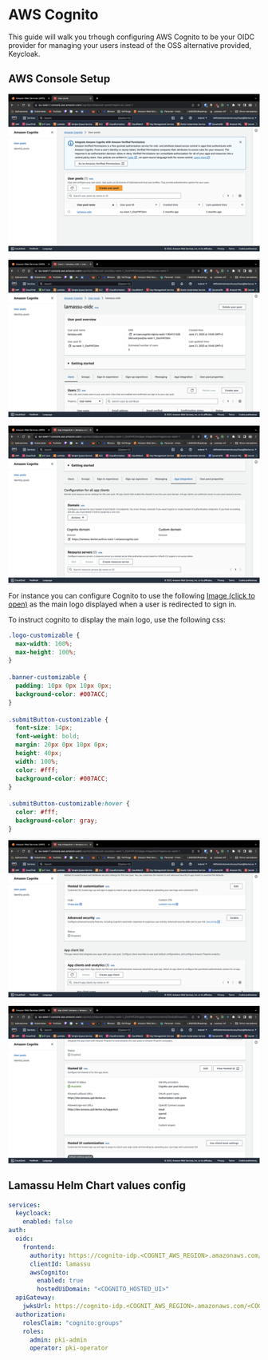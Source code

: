 # AWS Cognito 

This guide will walk you trhough configuring AWS Cognito to be your OIDC provider for managing your users instead of the OSS alternative provided, Keycloak.

## AWS Console Setup

![Screenshot](imgs/user-pools.png)

![Screenshot](imgs/user-pool.png)

![Screenshot](imgs/cognito-domain.png)

For instance you can configure Cognito to use the following [Image (click to open)](imgs/hosted-ui-logo.jpeg) as the main logo displayed when a user is redirected to sign in.

To instruct cognito to display the main logo, use the following css:

```css
.logo-customizable {
  max-width: 100%;
  max-height: 100%;
}

.banner-customizable {
  padding: 10px 0px 10px 0px;
  background-color: #007ACC;
}

.submitButton-customizable {
  font-size: 14px;
  font-weight: bold;
  margin: 20px 0px 10px 0px;
  height: 40px;
  width: 100%;
  color: #fff;
  background-color: #007ACC;
}

.submitButton-customizable:hover {
  color: #fff;
  background-color: gray;
}
```

![Screenshot](imgs/hosted-ui-css.png)


![Screenshot](imgs/apps-urls.png)

## Lamassu Helm Chart values config


```yaml
services:
  keycloack:
    enabled: false
auth:
  oidc:
    frontend:
      authority: https://cognito-idp.<COGNIT_AWS_REGION>.amazonaws.com/<COGNITO_USER_POOL_ID>
      clientId: lamassu
      awsCognito:
        enabled: true
        hostedUiDomain: "<COGNITO_HOSTED_UI>"
  apiGateway:
    jwksUrl: https://cognito-idp.<COGNIT_AWS_REGION>.amazonaws.com/<COGNITO_USER_POOL_ID>/.well-known/jwks.json
  authorization:
    rolesClaim: "cognito:groups"
    roles:
      admin: pki-admin
      operator: pki-operator
```
